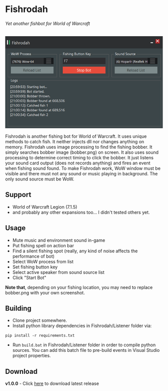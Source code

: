# Fishrodah
###### Yet another fishbot for World of Warcraft

![Screenshot of Fishrodah](fishrodah.png "Screenshot of Fishrodah")

Fishrodah is another fishing bot for World of Warcraft. It uses unique methods to catch fish. It neither injects dll nor changes anything on memory. Fishrodah uses image processing to find the fishing bobber. It simply searches bobber image (bobber.png) on screen. It also uses sound processing to determine correct timing to click the bobber. It just listens your sound card output (does not records anything) and fires an event when fishing sound found. To make Fishrodah work, WoW window must be visible and there must not any sound or music playing in background. The only sound source must be WoW. 

## Support
- World of Warcraft Legion (7.1.5)
- and probably any other expansions too... I didn't tested others yet.

## Usage
- Mute music and environment sound in-game
- Put fishing spell on action bar
- Find a silent fishing spot (really, any kind of noise affects the performance of bot)
- Select WoW process from list
- Set fishing button key
- Select active speaker from sound source list
- Click "Start Bot"

**Note that**, depending on your fishing location, you may need to replace bobber.png with your own screenshot.

## Building
- Clone project somewhere.
- Install python library dependencies in Fishrodah/Listener folder via: 
```
pip install -r requirements.txt
```
- Run ``build.bat`` in Fishrodah/Listener folder in order to compile python sources. You can add this batch file to pre-build events in Visual Studio project properties.


## Download
**v1.0.0** - Click [here][download] to download latest release

 [download]: https://github.com/BekirUzun/Fishrodah/releases/download/v1.0.0/Fishrodah-v1.0.0.zip "Fishrodah-v1.0.0"
